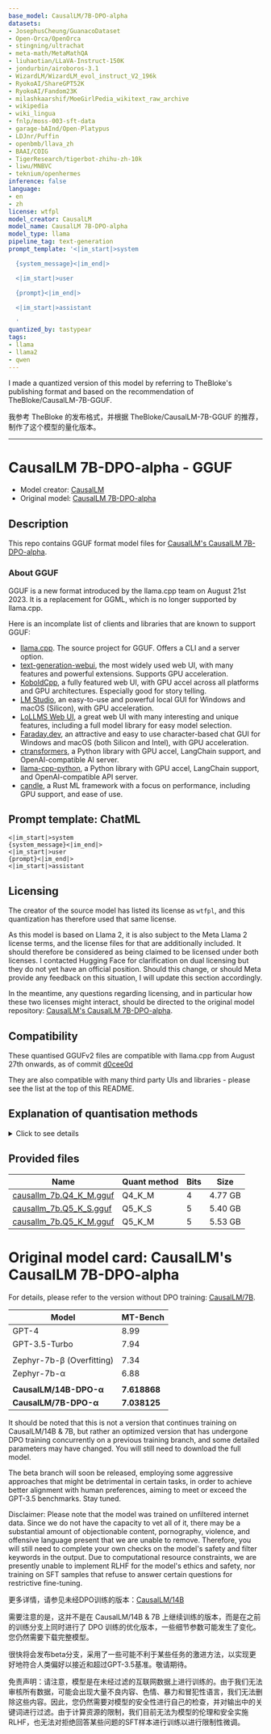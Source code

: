 ```yaml
---
base_model: CausalLM/7B-DPO-alpha
datasets:
- JosephusCheung/GuanacoDataset
- Open-Orca/OpenOrca
- stingning/ultrachat
- meta-math/MetaMathQA
- liuhaotian/LLaVA-Instruct-150K
- jondurbin/airoboros-3.1
- WizardLM/WizardLM_evol_instruct_V2_196k
- RyokoAI/ShareGPT52K
- RyokoAI/Fandom23K
- milashkaarshif/MoeGirlPedia_wikitext_raw_archive
- wikipedia
- wiki_lingua
- fnlp/moss-003-sft-data
- garage-bAInd/Open-Platypus
- LDJnr/Puffin
- openbmb/llava_zh
- BAAI/COIG
- TigerResearch/tigerbot-zhihu-zh-10k
- liwu/MNBVC
- teknium/openhermes
inference: false
language:
- en
- zh
license: wtfpl
model_creator: CausalLM
model_name: CausalLM 7B-DPO-alpha
model_type: llama
pipeline_tag: text-generation
prompt_template: '<|im_start|>system

  {system_message}<|im_end|>

  <|im_start|>user

  {prompt}<|im_end|>

  <|im_start|>assistant

  '
quantized_by: tastypear
tags:
- llama
- llama2
- qwen
---
```

<!-- header start -->
I made a quantized version of this model by referring to TheBloke's publishing format and based on the recommendation of TheBloke/CausalLM-7B-GGUF.

我参考 TheBloke 的发布格式，并根据 TheBloke/CausalLM-7B-GGUF 的推荐，制作了这个模型的量化版本。

---

<!-- header end -->
<!-- markdownlint-disable MD041 -->

# CausalLM 7B-DPO-alpha - GGUF
- Model creator: [CausalLM](https://huggingface.co/CausalLM)
- Original model: [CausalLM 7B-DPO-alpha](https://huggingface.co/CausalLM/7B-DPO-alpha)

<!-- description start -->
## Description

This repo contains GGUF format model files for [CausalLM's CausalLM 7B-DPO-alpha](https://huggingface.co/CausalLM/7B-DPO-alpha).

<!-- description end -->

<!-- README_GGUF.md-about-gguf start -->
### About GGUF

GGUF is a new format introduced by the llama.cpp team on August 21st 2023. It is a replacement for GGML, which is no longer supported by llama.cpp.

Here is an incomplate list of clients and libraries that are known to support GGUF:

* [llama.cpp](https://github.com/ggerganov/llama.cpp). The source project for GGUF. Offers a CLI and a server option.
* [text-generation-webui](https://github.com/oobabooga/text-generation-webui), the most widely used web UI, with many features and powerful extensions. Supports GPU acceleration.
* [KoboldCpp](https://github.com/LostRuins/koboldcpp), a fully featured web UI, with GPU accel across all platforms and GPU architectures. Especially good for story telling.
* [LM Studio](https://lmstudio.ai/), an easy-to-use and powerful local GUI for Windows and macOS (Silicon), with GPU acceleration.
* [LoLLMS Web UI](https://github.com/ParisNeo/lollms-webui), a great web UI with many interesting and unique features, including a full model library for easy model selection.
* [Faraday.dev](https://faraday.dev/), an attractive and easy to use character-based chat GUI for Windows and macOS (both Silicon and Intel), with GPU acceleration.
* [ctransformers](https://github.com/marella/ctransformers), a Python library with GPU accel, LangChain support, and OpenAI-compatible AI server.
* [llama-cpp-python](https://github.com/abetlen/llama-cpp-python), a Python library with GPU accel, LangChain support, and OpenAI-compatible API server.
* [candle](https://github.com/huggingface/candle), a Rust ML framework with a focus on performance, including GPU support, and ease of use.

<!-- README_GGUF.md-about-gguf end -->

<!-- prompt-template start -->
## Prompt template: ChatML

```
<|im_start|>system
{system_message}<|im_end|>
<|im_start|>user
{prompt}<|im_end|>
<|im_start|>assistant

```

<!-- prompt-template end -->
<!-- licensing start -->
## Licensing

The creator of the source model has listed its license as `wtfpl`, and this quantization has therefore used that same license.

As this model is based on Llama 2, it is also subject to the Meta Llama 2 license terms, and the license files for that are additionally included. It should therefore be considered as being claimed to be licensed under both licenses. I contacted Hugging Face for clarification on dual licensing but they do not yet have an official position. Should this change, or should Meta provide any feedback on this situation, I will update this section accordingly.

In the meantime, any questions regarding licensing, and in particular how these two licenses might interact, should be directed to the original model repository: [CausalLM's CausalLM 7B-DPO-alpha](https://huggingface.co/CausalLM/7B-DPO-alpha).
<!-- licensing end -->
<!-- compatibility_gguf start -->
## Compatibility

These quantised GGUFv2 files are compatible with llama.cpp from August 27th onwards, as of commit [d0cee0d](https://github.com/ggerganov/llama.cpp/commit/d0cee0d36d5be95a0d9088b674dbb27354107221)

They are also compatible with many third party UIs and libraries - please see the list at the top of this README.

## Explanation of quantisation methods

<details>
  <summary>Click to see details</summary>

The new methods available are:

* GGML_TYPE_Q4_K - "type-1" 4-bit quantization in super-blocks containing 8 blocks, each block having 32 weights. Scales and mins are quantized with 6 bits. This ends up using 4.5 bpw.
* GGML_TYPE_Q5_K - "type-1" 5-bit quantization. Same super-block structure as GGML_TYPE_Q4_K resulting in 5.5 bpw

Refer to the Provided Files table below to see what files use which methods, and how.
</details>
<!-- compatibility_gguf end -->

<!-- README_GGUF.md-provided-files start -->
## Provided files

| Name | Quant method | Bits | Size |
| ---- | ---- | ---- | ---- |
| [causallm_7b.Q4_K_M.gguf](https://huggingface.co/tastypear/CausalLM-7B-DPO-alpha-GGUF/blob/main/causallm_7b-dpo-alpha.Q4_K_M.gguf) | Q4_K_M | 4 | 4.77 GB|
| [causallm_7b.Q5_K_S.gguf](https://huggingface.co/tastypear/CausalLM-7B-DPO-alpha-GGUF/blob/main/causallm_7b-dpo-alpha.Q5_K_S.gguf) | Q5_K_S | 5 | 5.40 GB|
| [causallm_7b.Q5_K_M.gguf](https://huggingface.co/tastypear/CausalLM-7B-DPO-alpha-GGUF/blob/main/causallm_7b-dpo-alpha.Q5_K_M.gguf) | Q5_K_M | 5 | 5.53 GB|

<!-- README_GGUF.md-provided-files end -->

<!-- footer start -->

<!-- original-model-card start -->
# Original model card: CausalLM's CausalLM 7B-DPO-alpha

For details, please refer to the version without DPO training: [CausalLM/7B](https://huggingface.co/CausalLM/7B).

| Model                     | MT-Bench     |
| ------------------------- | ------------ |
| GPT-4                     | 8.99         |
| GPT-3.5-Turbo             | 7.94         |
|                           |              |
| Zephyr-7b-β (Overfitting) | 7.34         |
| Zephyr-7b-α               | 6.88         |
|                           |              |
| **CausalLM/14B-DPO-α**    | **7.618868** |
| **CausalLM/7B-DPO-α**     | **7.038125** |

It should be noted that this is not a version that continues training on CausalLM/14B & 7B, but rather an optimized version that has undergone DPO training concurrently on a previous training branch, and some detailed parameters may have changed. You will still need to download the full model.

The beta branch will soon be released, employing some aggressive approaches that might be detrimental in certain tasks, in order to achieve better alignment with human preferences, aiming to meet or exceed the GPT-3.5 benchmarks. Stay tuned.

Disclaimer: Please note that the model was trained on unfiltered internet data. Since we do not have the capacity to vet all of it, there may be a substantial amount of objectionable content, pornography, violence, and offensive language present that we are unable to remove. Therefore, you will still need to complete your own checks on the model's safety and filter keywords in the output. Due to computational resource constraints, we are presently unable to implement RLHF for the model's ethics and safety, nor training on SFT samples that refuse to answer certain questions for restrictive fine-tuning.

更多详情，请参见未经DPO训练的版本：[CausalLM/14B](https://huggingface.co/CausalLM/14B)

需要注意的是，这并不是在 CausalLM/14B & 7B 上继续训练的版本，而是在之前的训练分支上同时进行了 DPO 训练的优化版本，一些细节参数可能发生了变化。 您仍然需要下载完整模型。

很快将会发布beta分支，采用了一些可能不利于某些任务的激进方法，以实现更好地符合人类偏好以接近和超过GPT-3.5基准。敬请期待。

免责声明：请注意，模型是在未经过滤的互联网数据上进行训练的。由于我们无法审核所有数据，可能会出现大量不良内容、色情、暴力和冒犯性语言，我们无法删除这些内容。因此，您仍然需要对模型的安全性进行自己的检查，并对输出中的关键词进行过滤。由于计算资源的限制，我们目前无法为模型的伦理和安全实施RLHF，也无法对拒绝回答某些问题的SFT样本进行训练以进行限制性微调。

<!-- original-model-card end -->
